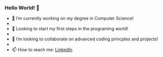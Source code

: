 ###                                     Hello World! 👋

- 🔭 I’m currently working on my degree in Computer Science!
- 
- 🌱 Looking to start my first steps in the programing world!
- 
- 👯 I’m looking to collaborate on advanced coding princples and projects!
- 
- 📫 How to reach me: [LinkedIn](https://www.linkedin.com/in/alon-negrin-8241a4224/)

<!--
**AlonNegrin/AlonNegrin** is a ✨ _special_ ✨ repository because its `README.md` (this file) appears on your GitHub profile.

Here are some ideas to get you started:

- 🔭 I’m currently working on ...
- 🌱 I’m currently learning ...
- 👯 I’m looking to collaborate on ...
- 🤔 I’m looking for help with ...
- 💬 Ask me about ...
- 📫 How to reach me: ...
- 😄 Pronouns: ...
- ⚡ Fun fact: ...
-->
